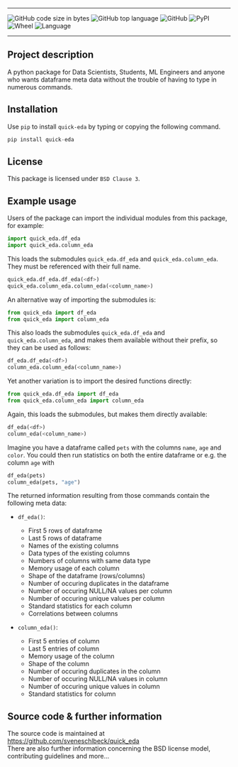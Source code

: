 *****
![GitHub code size in bytes](https://img.shields.io/github/languages/code-size/sveneschlbeck/quick_eda)
![GitHub top language](https://img.shields.io/github/languages/top/sveneschlbeck/quick_eda)
![GitHub](https://img.shields.io/github/license/sveneschlbeck/quick_eda)
![PyPI](https://img.shields.io/pypi/v/quick_eda)
![Wheel](https://img.shields.io/pypi/wheel/quick_eda)
![Language](https://img.shields.io/pypi/implementation/quick_eda)
*****

## Project description

A python package for Data Scientists, Students, ML Engineers and anyone who wants dataframe meta data without the trouble
of having to type in numerous commands.

## Installation

Use ``pip`` to install ``quick-eda`` by typing or copying the following command.
```python
pip install quick-eda
```

## License

This package is licensed under ``BSD Clause 3``.

## Example usage

Users of the package can import the individual modules from this package, for example:
```python
import quick_eda.df_eda
import quick_eda.column_eda
```

This loads the submodules ``quick_eda.df_eda`` and ``quick_eda.column_eda``.
They must be referenced with their full name.
```python
quick_eda.df_eda.df_eda(<df>)
quick_eda.column_eda.column_eda(<column_name>)
```

An alternative way of importing the submodules is:
```python
from quick_eda import df_eda
from quick_eda import column_eda
```

This also loads the submodules ``quick_eda.df_eda`` and ``quick_eda.column_eda``,
and makes them available without their prefix, so they can be used as follows:
```python
df_eda.df_eda(<df>)
column_eda.column_eda(<column_name>)
```

Yet another variation is to import the desired functions directly:
```python
from quick_eda.df_eda import df_eda
from quick_eda.column_eda import column_eda
```

Again, this loads the submodules, but makes them directly available:
```python
df_eda(<df>)
column_eda(<column_name>)
```

Imagine you have a dataframe called ``pets`` with the columns ``name``, ``age`` and ``color``.
You could then run statistics on both the entire dataframe or e.g. the column ``age`` with
```python
df_eda(pets)
column_eda(pets, "age")
```

The returned information resulting from those commands contain the following meta data:

- ``df_eda()``:
	- First 5 rows of dataframe
	- Last 5 rows of dataframe
	- Names of the existing columns
	- Data types of the existing columns
	- Numbers of columns with same data type
	- Memory usage of each column
	- Shape of the dataframe (rows/columns)
	- Number of occuring duplicates in the dataframe
	- Number of occuring NULL/NA values per column
	- Number of occuring unique values per column
	- Standard statistics for each column
	- Correlations between columns

- ``column_eda()``:
	- First 5 entries of column
	- Last 5 entries of column
	- Memory usage of the column
	- Shape of the column
	- Number of occuring duplicates in the column
	- Number of occuring NULL/NA values in column
	- Number of occuring unique values in column
	- Standard statistics for column

## Source code & further information

The source code is maintained at https://github.com/sveneschlbeck/quick_eda  
There are also further information concerning the BSD license model, contributing guidelines and more...
